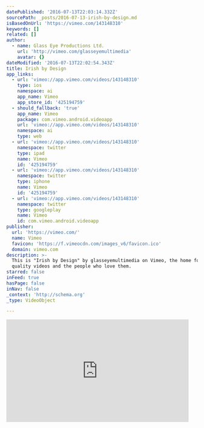 ```yaml
---
datePublished: '2016-07-13T22:03:14.332Z'
sourcePath: _posts/2016-07-13-irish-by-design.md
isBasedOnUrl: 'https://vimeo.com/143148310'
keywords: []
related: []
author:
  - name: Glass Eye Productions Ltd.
    url: 'http://vimeo.com/glasseyemultimedia'
    avatar: {}
dateModified: '2016-07-13T22:02:54.343Z'
title: Irish by Design
app_links:
  - url: 'vimeo://app.vimeo.com/videos/143148310'
    type: ios
    namespace: ai
    app_name: Vimeo
    app_store_id: '425194759'
  - should_fallback: 'true'
    app_name: Vimeo
    package: com.vimeo.android.videoapp
    url: 'vimeo://app.vimeo.com/videos/143148310'
    namespace: ai
    type: web
  - url: 'vimeo://app.vimeo.com/videos/143148310'
    namespace: twitter
    type: ipad
    name: Vimeo
    id: '425194759'
  - url: 'vimeo://app.vimeo.com/videos/143148310'
    namespace: twitter
    type: iphone
    name: Vimeo
    id: '425194759'
  - url: 'vimeo://app.vimeo.com/videos/143148310'
    namespace: twitter
    type: googleplay
    name: Vimeo
    id: com.vimeo.android.videoapp
publisher:
  url: 'https://vimeo.com/'
  name: Vimeo
  favicon: 'https://f.vimeocdn.com/images_v6/favicon.ico'
  domain: vimeo.com
description: >-
  This is "Irish by Design" by glasseyemultimedia on Vimeo, the home for high
  quality videos and the people who love them.
starred: false
inFeed: true
hasPage: false
inNav: false
_context: 'http://schema.org'
_type: VideoObject

---
```

<iframe src="https://cdn.embedly.com/widgets/media.html?src=https%3A%2F%2Fplayer.vimeo.com%2Fvideo%2F143148310&amp;url=https%3A%2F%2Fvimeo.com%2F143148310&amp;image=http%3A%2F%2Fi.vimeocdn.com%2Fvideo%2F581231250_295x166.jpg&amp;key=b7d04c9b404c499eba89ee7072e1c4f7&amp;type=text%2Fhtml&amp;schema=vimeo" width="480" height="270" scrolling="no" frameborder="0" allowfullscreen="" style=""></iframe>